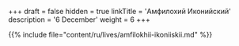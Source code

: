 +++
draft = false
hidden = true
linkTitle = 'Амфилохий Иконийский'
description = '6 December'
weight = 6
+++

{{% include file="content/ru/lives/amfilokhii-ikoniiskii.md" %}}

